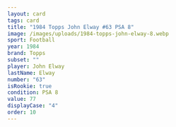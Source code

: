```yaml
---
layout: card
tags: card
title: "1984 Topps John Elway #63 PSA 8"
image: /images/uploads/1984-topps-john-elway-8.webp
sport: Football
year: 1984
brand: Topps
subset: ""
player: John Elway
lastName: Elway
number: "63"
isRookie: true
condition: PSA 8
value: 77
displayCase: "4"
order: 10
---
```

